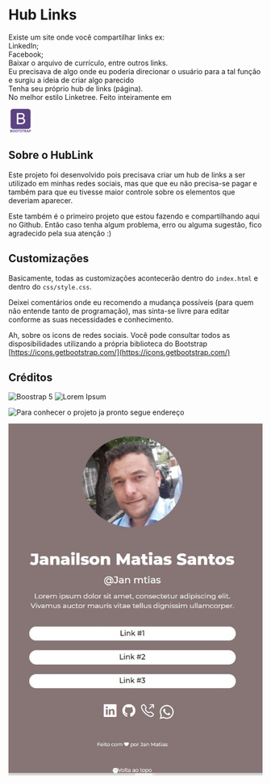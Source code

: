 # Hub Links
Existe um site onde você compartilhar links ex: <br>
LinkedIn; <br>
Facebook; <br>
Baixar o arquivo de currículo, entre outros links. <br>
Eu precisava de algo onde eu poderia direcionar o usuário para a tal função e surgiu a ideia de criar algo parecido <br>
Tenha seu próprio hub de links (página).  <br>
No melhor estilo Linketree. Feito inteiramente em 

![bootstrap5](https://github.com/jan-matias/Linktree_fake/blob/main/assests/bootstrap_plain_wordmark_logo_icon_146620.png)

## Sobre o HubLink
Este projeto foi desenvolvido pois precisava criar um hub de links a ser utilizado em minhas redes sociais, mas que que eu não precisa-se pagar e também para que eu tivesse maior controle sobre os elementos que deveriam aparecer.

Este também é o primeiro projeto que estou fazendo e compartilhando aqui no Github. Então caso tenha algum problema, erro ou alguma sugestão, fico agradecido pela sua atenção :)

## Customizações
Basicamente, todas as customizações acontecerão dentro do `index.html` e dentro do `css/style.css`.
<!--`css/style.css`-->
Deixei comentários onde eu recomendo a mudança possíveis (para quem não entende tanto de programação), mas sinta-se livre para editar conforme as suas necessidades e conhecimento.

Ah, sobre os icons de redes sociais. Você pode consultar todos as disposibilidades utilizando a própria biblioteca do Bootstrap [https://icons.getbootstrap.com/](https://icons.getbootstrap.com/)

## Créditos
![Boostrap 5](https://getbootstrap.com/)
![Lorem Ipsum](https://www.lipsum.com/)


![Para conhecer o projeto ja pronto segue endereço](https://jan-matias.github.io/Linktree_fake/)

![linktree_fake](https://github.com/jan-matias/Linktree_fake/blob/main/assests/link.JPG)
